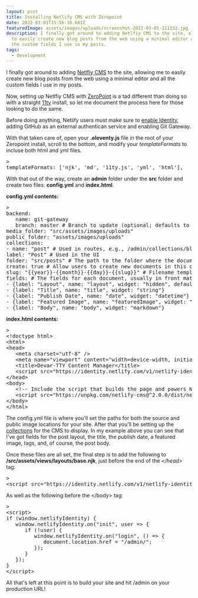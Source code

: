 ```yaml
---
layout: post
title: Installing Netlify CMS with Zeropoint
date: 2022-03-01T15:56:16.681Z
featuredImage: assets/images/uploads/screenshot-2022-03-01-111332.jpg
description: I finally got around to adding Netlfiy CMS to the site, allowing me
  to easily create new blog posts from the web using a minimal editor and all
  the custom fields I use in my posts.
tags:
  - development
---
```

I finally got around to adding [Netlfiy CMS](https://www.netlifycms.org/) to the site, allowing me to easily create new blog posts from the web using a minimal editor and all the custom fields I use in my posts.

Now, setting up Netlfiy CMS with [ZeroPoint](https://github.com/MWDelaney/ZeroPoint) is a tad different than doing so with a straight [11ty](https://www.11ty.dev/) install, so let me document the process here for those looking to do the same.

Before doing anything, Netlify users must make sure to [enable Identity](https://app.netlify.com/sites/lucid-nobel-dab1f7/settings/identity), adding GitHub as an external authentican service and enabling Git Gateway.

With that taken care of, open your **.eleventy.js** file in the root of your Zeropoint install, scroll to the bottom, and modify your *templateFormats* to incluse both html and yml files.
<pre <pre data-lang='js' class='prettyprint'>>
templateFormats: ['njk', 'md', '11ty.js', 'yml', 'html'],
</pre>
With that out of the way, create an **admin** folder under the **src** folder and create two files: **config.yml** and **index.html**.

**config.yml contents:**

<pre <pre data-lang='yaml' class='prettyprint'>>
backend:
   name: git-gateway
   branch: master # Branch to update (optional; defaults to master)
media_folder: "src/assets/images/uploads"
public_folder: "assets/images/uploads"
collections:
- name: "post" # Used in routes, e.g., /admin/collections/blog
label: "Post" # Used in the UI
folder: "src/posts" # The path to the folder where the documents are stored
create: true # Allow users to create new documents in this collection
slug: "{{year}}-{{month}}-{{day}}-{{slug}}" # Filename template, e.g., YYYY-MM-DD-title.md
fields: # The fields for each document, usually in front matter
- {label: "Layout", name: "layout", widget: "hidden", default: "post"}
- {label: "Title", name: "title", widget: "string"}
- {label: "Publish Date", name: "date", widget: "datetime"}
- {label: "Featured Image", name: "featuredImage", widget: "image"}- {label: "Tags", name: "tags", widget: "list"}
- {label: "Body", name: "body", widget: "markdown"}
</pre>

**index.html contents:**

<pre <pre data-lang='html' class='prettyprint'>>
&lt;!doctype html&gt;
&lt;html&gt;
&lt;head&gt;
   &lt;meta charset="utf-8" /&gt;
   &lt;meta name="viewport" content="width=device-width, initial-scale=1.0" /&gt;
   &lt;title&gt;Devar-TTY Content Manager&lt;/title&gt;
   &lt;script src="https://identity.netlify.com/v1/netlify-identity-widget.js"&gt; .  &lt;/script&gt;
&lt;/head&gt;
&lt;body&gt;
   &lt;!-- Include the script that builds the page and powers Netlify CMS --&gt;
   &lt;script src="https://unpkg.com/netlify-cms@^2.0.0/dist/netlify-cms.js"&gt;&lt;/script&gt;
&lt;/body&gt;
&lt;/html&gt;
</pre>
The config.yml file is where you'll set the paths for both the source and public image locations for your site. After that you'll be setting up the [collections](https://www.netlifycms.org/docs/collection-types/) for the CMS to display. In my example above you can see that I've got fields for the post layout, the title, the publish date, a featured image, tags, and, of course, the post body.

Once these files are all set, the final step is to add the following to **/src/assets/views/layouts/base.njk**, just before the end of the *&lt;/head&gt;* tag:
<pre <pre data-lang='html' class='prettyprint'>>
&lt;script src="https://identity.netlify.com/v1/netlify-identity-widget.js"&gt; .  &lt;/script&gt;
</pre>

As well as the following before the &lt;/body&gt; tag:
<pre <pre data-lang='html' class='prettyprint'>>
&lt;script&gt;
if (window.netlifyIdentity) {
   window.netlifyIdentity.on("init", user =&gt; {
      if (!user) {
         window.netlifyIdentity.on("login", () =&gt; {
            document.location.href = "/admin/";
         });
      }
   });
}
&lt;/script&gt;
</pre>
All that's left at this point is to build your site and hit /admin on your production URL!
